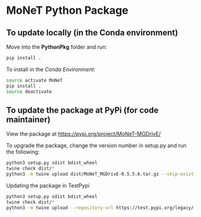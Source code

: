 # MoNeT Python Package


## To update locally (in the Conda environment)

Move into the **PythonPkg** folder and run:

```bash
pip install .
```

To install in the *Conda Environment*:

```bash
source activate MoNeT
pip install .
source deactivate
```

## To update the package at PyPi (for code maintainer)

View the package at https://pypi.org/project/MoNeT-MGDrivE/

To upgrade the package, change the version number in setup.py and run the following:

```bash
python3 setup.py sdist bdist_wheel
twine check dist/*
python3 -m twine upload dist/MoNeT_MGDrivE-0.5.5.6.tar.gz --skip-existing
```

Updating the package in TestPypi

```bash
python3 setup.py sdist bdist_wheel
twine check dist/*
python3 -m twine upload --repository-url https://test.pypi.org/legacy/ dist/MoNeT_MGDrivE-0.5.5.6.tar.gz  --skip-existing
```

